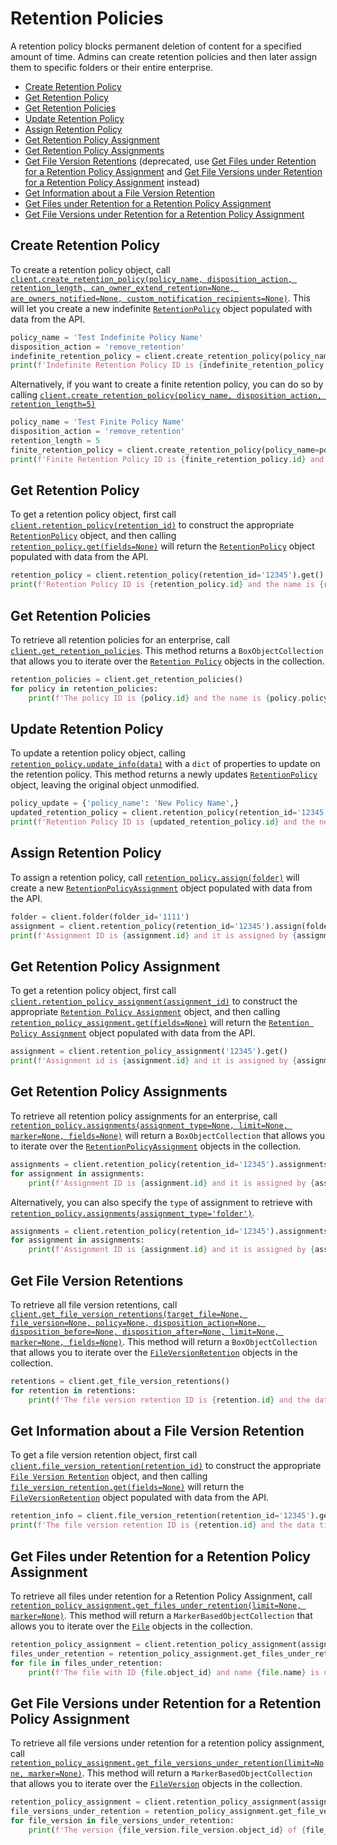 Retention Policies
==================

A retention policy blocks permanent deletion of content for a specified amount of time. Admins can create retention 
policies and then later assign them to specific folders or their entire enterprise.

<!-- START doctoc generated TOC please keep comment here to allow auto update -->
<!-- DON'T EDIT THIS SECTION, INSTEAD RE-RUN doctoc TO UPDATE -->

- [Create Retention Policy](#create-retention-policy)
- [Get Retention Policy](#get-retention-policy)
- [Get Retention Policies](#get-retention-policies)
- [Update Retention Policy](#update-retention-policy)
- [Assign Retention Policy](#assign-retention-policy)
- [Get Retention Policy Assignment](#get-retention-policy-assignment)
- [Get Retention Policy Assignments](#get-retention-policy-assignments)
- [Get File Version Retentions](#get-file-version-retentions) (deprecated,  use [Get Files under Retention for a Retention Policy Assignment](#get-files-under-retention-for-an-assignment) and [Get File Versions under Retention for a Retention Policy Assignment](#get-file-versions-under-retention-for-an-assignment) instead)
- [Get Information about a File Version Retention](#get-information-about-a-file-version-retention)
- [Get Files under Retention for a Retention Policy Assignment](#get-files-under-retention-for-a-retention-policy-assignment)
- [Get File Versions under Retention for a Retention Policy Assignment](#get-file-versions-under-retention-for-a-retention-policy-assignment)

<!-- END doctoc generated TOC please keep comment here to allow auto update -->

Create Retention Policy
-----------------------

To create a retention policy object, call [`client.create_retention_policy(policy_name, disposition_action, retention_length, can_owner_extend_retention=None, are_owners_notified=None, custom_notification_recipients=None)`][create_retention_policy]. This will let you create a new indefinite 
[`RetentionPolicy`][retention_policy_class] object populated with data from the API.

<!-- sample post_retention_policies -->
```python
policy_name = 'Test Indefinite Policy Name'
disposition_action = 'remove_retention'
indefinite_retention_policy = client.create_retention_policy(policy_name, disposition_action, float('inf'))
print(f'Indefinite Retention Policy ID is {indefinite_retention_policy.id} and the policy name is {indefinite_retention_policy.policy_name}')
```

Alternatively, if you want to create a finite retention policy, you can do so by calling 
[`client.create_retention_policy(policy_name, disposition_action, retention_length=5)`][create_retention_policy]

```python
policy_name = 'Test Finite Policy Name'
disposition_action = 'remove_retention'
retention_length = 5
finite_retention_policy = client.create_retention_policy(policy_name=policy_name, disposition_action=disposition_action, retention_length=retention_length)
print(f'Finite Retention Policy ID is {finite_retention_policy.id} and the policy name is {finite_retention_policy.policy_name}')
```

[create_retention_policy]: https://box-python-sdk.readthedocs.io/en/latest/boxsdk.client.html#boxsdk.client.client.Client.create_retention_policy
[retention_policy_class]: https://box-python-sdk.readthedocs.io/en/latest/boxsdk.object.html#boxsdk.object.retention_policy.RetentionPolicy

Get Retention Policy
--------------------

To get a retention policy object, first call [`client.retention_policy(retention_id)`][retention_policy] to construct the 
appropriate [`RetentionPolicy`][retention_policy_class] object, and then calling [`retention_policy.get(fields=None)`][get] 
will return the [`RetentionPolicy`][retention_policy_class] object populated with data from the API.

<!-- sample get_retention_policies_id -->
```python
retention_policy = client.retention_policy(retention_id='12345').get()
print(f'Retention Policy ID is {retention_policy.id} and the name is {retention_policy.policy_name}')
```

[retention_policy]: https://box-python-sdk.readthedocs.io/en/latest/boxsdk.client.html#boxsdk.client.client.Client.retention_policy
[get]: https://box-python-sdk.readthedocs.io/en/latest/boxsdk.object.html#boxsdk.object.base_object.BaseObject.get

Get Retention Policies
----------------------

To retrieve all retention policies for an enterprise, call [`client.get_retention_policies`][get_retention_policies]. 
This method returns a `BoxObjectCollection` that allows you to iterate over the 
[`Retention Policy`][retention_policy_class] objects in the collection.

<!-- sample get_retention_policies -->
```python
retention_policies = client.get_retention_policies()
for policy in retention_policies:
    print(f'The policy ID is {policy.id} and the name is {policy.policy_name}')
```

[get_retention_policies]: https://box-python-sdk.readthedocs.io/en/latest/boxsdk.client.html#boxsdk.client.client.Client.get_retention_policies

Update Retention Policy
-----------------------

To update a retention policy object, calling [`retention_policy.update_info(data)`][update_info] with a `dict` of 
properties to update on the retention policy. This method returns a newly updates 
[`RetentionPolicy`][retention_policy_class] object, leaving the original object unmodified.

<!-- sample put_retention_policies_id -->
```python
policy_update = {'policy_name': 'New Policy Name',}
updated_retention_policy = client.retention_policy(retention_id='12345').update_info(policy_update)
print(f'Retention Policy ID is {updated_retention_policy.id} and the new policy name is {updated_retention_policy.policy_name}')
```

[update_info]: https://box-python-sdk.readthedocs.io/en/latest/boxsdk.object.html#boxsdk.object.base_object.BaseObject.update_info

Assign Retention Policy
-----------------------

To assign a retention policy, call [`retention_policy.assign(folder)`][assign] will create a new 
[`RetentionPolicyAssignment`][retention_policy_assignment_class] object populated with data from the API.

<!-- sample post_retention_policy_assignments -->
```python
folder = client.folder(folder_id='1111')
assignment = client.retention_policy(retention_id='12345').assign(folder)
print(f'Assignment ID is {assignment.id} and it is assigned by {assignment.assigned_by.name}')
```

[retention_policy_assignment_class]: https://box-python-sdk.readthedocs.io/en/latest/boxsdk.object.html#boxsdk.object.retention_policy_assignment.RetentionPolicyAssignment
[assign]: https://box-python-sdk.readthedocs.io/en/latest/boxsdk.object.html#boxsdk.object.retention_policy.RetentionPolicy.assign

Get Retention Policy Assignment
-------------------------------

To get a retention policy object, first call [`client.retention_policy_assignment(assignment_id)`][retention_policy_assignment] 
to construct the appropriate [`Retention Policy Assignment`][retention_policy_assignment_class] object, and then calling 
[`retention_policy_assignment.get(fields=None)`][get] will return the 
[`Retention Policy Assignment`][retention_policy_assignment_class] object populated with data from the API.

<!-- sample get_retention_policy_assignments_id -->
```python
assignment = client.retention_policy_assignment('12345').get()
print(f'Assignment id is {assignment.id} and it is assigned by {assignment.assigned_by.name}')
```

[retention_policy_assignment]: https://box-python-sdk.readthedocs.io/en/latest/boxsdk.object.html#boxsdk.client.client.Client.retention_policy_assignment
[retention_policy_assignment_class]: https://box-python-sdk.readthedocs.io/en/latest/boxsdk.object.html#boxsdk.object.retention_policy_assignment.RetentionPolicyAssignment
[get]: https://box-python-sdk.readthedocs.io/en/latest/boxsdk.object.html#boxsdk.object.base_object.BaseObject.get

Get Retention Policy Assignments
--------------------------------

To retrieve all retention policy assignments for an enterprise, call
[`retention_policy.assignments(assignment_type=None, limit=None, marker=None, fields=None)`][get_assignments] 
will return a `BoxObjectCollection` that allows you to iterate over the 
[`RetentionPolicyAssignment`][retention_policy_assignment_class] objects in the collection.

<!-- sample get_retention_policy_id_assignments -->
```python
assignments = client.retention_policy(retention_id='12345').assignments(limit=10)
for assignment in assignments:
    print(f'Assignment ID is {assignment.id} and it is assigned by {assignment.assigned_by.name}')
```

Alternatively, you can also specify the `type` of assignment to retrieve with 
[`retention_policy.assignments(assignment_type='folder')`][get_assignments].

```python
assignments = client.retention_policy(retention_id='12345').assignments(assignment_type='folder', limit=10)
for assignment in assignments:
    print(f'Assignment ID is {assignment.id} and it is assigned by {assignment.assigned_by.name}')
```

[get_assignments]: https://box-python-sdk.readthedocs.io/en/latest/boxsdk.object.html#boxsdk.object.retention_policy.assignments

Get File Version Retentions
---------------------------

To retrieve all file version retentions, call [`client.get_file_version_retentions(target_file=None, file_version=None, policy=None, disposition_action=None, disposition_before=None, disposition_after=None, limit=None, marker=None, fields=None)`][get_file_version_retentions]. This method will return a 
`BoxObjectCollection` that allows you to iterate over the [`FileVersionRetention`][file_version_retention_class] 
objects in the collection.

<!-- sample get_file_version_retentions -->
```python
retentions = client.get_file_version_retentions()
for retention in retentions:
    print(f'The file version retention ID is {retention.id} and the data time applied at is {retention.applied_at}')
```

[get_file_version_retentions]: https://box-python-sdk.readthedocs.io/en/latest/boxsdk.client.html#boxsdk.client.client,Client.get_file_version_retentions
[file_version_rention_class]: https://box-python-sdk.readthedocs.io/en/latest/boxsdk.object.html#boxsdk.object.file_version_retention.FileVersionRetention


Get Information about a File Version Retention
----------------------------------------------

To get a file version retention object, first call [`client.file_version_retention(retention_id)`][file_version_retention] 
to construct the appropriate [`File Version Retention`][file_version_retention_class] object, and then calling 
[`file_version_retention.get(fields=None)`][get] will return the [`FileVersionRetention`][file_version_retention] 
object populated with data from the API.

<!-- sample get_file_version_retentions_id -->
```python
retention_info = client.file_version_retention(retention_id='12345').get()
print(f'The file version retention ID is {retention.id} and the data time applied at is {retention.applied_at}')
```

[file_version_retention]: https://box-python-sdk.readthedocs.io/en/latest/boxsdk.client.html#boxsdk.client.client.Client.file_version_retention
[file_version_retention_class]: https://box-python-sdk.readthedocs.io/en/latest/boxsdk.object.html#boxsdk.object.file_version_retention.FileVersionRetention
[get]: https://box-python-sdk.readthedocs.io/en/latest/boxsdk.object.html#boxsdk.object.base_object.BaseObject.get

Get Files under Retention for a Retention Policy Assignment
---------------------------

To retrieve all files under retention for a Retention Policy Assignment, 
call [`retention_policy_assignment.get_files_under_retention(limit=None, marker=None)`][get-files-under-retention-for-an-assignment]. 
This method will return a `MarkerBasedObjectCollection` that allows you to iterate over the [`File`][file_class]
objects in the collection.

<!-- sample get-files-under-retention-for-an-assignment -->
```python
retention_policy_assignment = client.retention_policy_assignment(assignment_id='12345').get()
files_under_retention = retention_policy_assignment.get_files_under_retention()
for file in files_under_retention:
    print(f'The file with ID {file.object_id} and name {file.name} is under retention for a retention policy assignment with ID {retention_policy_assignment.object_id}')
```

[get-files-under-retention-for-an-assignment]: https://box-python-sdk.readthedocs.io/en/latest/boxsdk.object.html#module-boxsdk.object.retention_policy_assignment
[file_class]: https://box-python-sdk.readthedocs.io/en/latest/boxsdk.object.html#module-boxsdk.object.file


Get File Versions under Retention for a Retention Policy Assignment
---------------------------

To retrieve all file versions under retention for a retention policy assignment,
call [`retention_policy_assignment.get_file_versions_under_retention(limit=None, marker=None)`][get-file-versions-under-retention-for-an-assignment].
This method will return a `MarkerBasedObjectCollection` that allows you to iterate over the [`FileVersion`][file_version_class]
objects in the collection.

<!-- sample get-file-versions-under-retention-for-an-assignment -->
```python
retention_policy_assignment = client.retention_policy_assignment(assignment_id='12345').get()
file_versions_under_retention = retention_policy_assignment.get_file_versions_under_retention()
for file_version in file_versions_under_retention:
	print(f'The version {file_version.file_version.object_id} of {file_version.name} file is under retention for a retention policy assignment with ID {retention_policy_assignment.object_id}')
```

[get-file-versions-under-retention-for-an-assignment]: https://box-python-sdk.readthedocs.io/en/latest/boxsdk.object.html#module-boxsdk.object.retention_policy_assignment
[file_version_class]: https://box-python-sdk.readthedocs.io/en/latest/boxsdk.object.html#module-boxsdk.object.file_version
